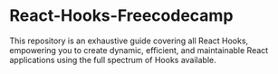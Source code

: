 # React-Hooks-Freecodecamp
This repository is an exhaustive guide covering all React Hooks, empowering you to create dynamic, efficient, and maintainable React applications using the full spectrum of Hooks available.
